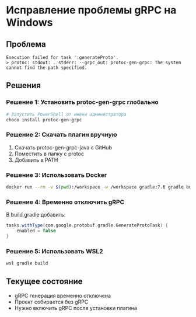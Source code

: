 # Исправление проблемы gRPC на Windows

## Проблема
```
Execution failed for task ':generateProto'.
> protoc: stdout: . stderr: --grpc_out: protoc-gen-grpc: The system cannot find the path specified.
```

## Решения

### Решение 1: Установить protoc-gen-grpc глобально
```powershell
# Запустить PowerShell от имени администратора
choco install protoc-gen-grpc
```

### Решение 2: Скачать плагин вручную
1. Скачать protoc-gen-grpc-java с GitHub
2. Поместить в папку с protoc
3. Добавить в PATH

### Решение 3: Использовать Docker
```bash
docker run --rm -v $(pwd):/workspace -w /workspace gradle:7.6 gradle build
```

### Решение 4: Временно отключить gRPC
В build.gradle добавить:
```gradle
tasks.withType(com.google.protobuf.gradle.GenerateProtoTask) {
    enabled = false
}
```

### Решение 5: Использовать WSL2
```bash
wsl gradle build
```

## Текущее состояние
- gRPC генерация временно отключена
- Проект собирается без gRPC
- Нужно включить gRPC после установки плагина 